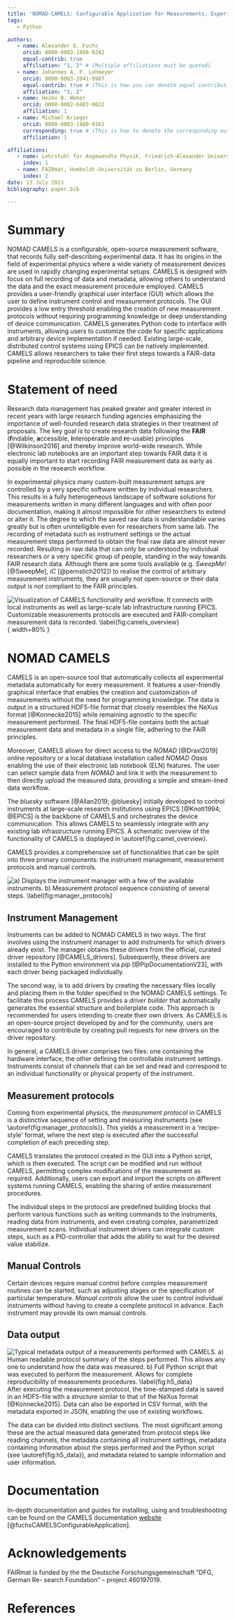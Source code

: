 ```yaml
---
title: 'NOMAD-CAMELS: Configurable Application for Measurements, Experiments and Laboratory Systems'
tags:
   - Python

authors:
   - name: Alexander D. Fuchs
     orcid: 0000-0003-1896-9242
     equal-contrib: true
     affiliation: "1, 2" # (Multiple affiliations must be quoted)
   - name: Johannes A. F. Lehmeyer
     orcid: 0000-0003-2041-9987
     equal-contrib: true # (This is how you can denote equal contributions between multiple authors)
     affiliation: "1, 2"
   - name: Heiko B. Weber
     orcid: 0000-0002-6403-9022
     affiliation: 1
   - name: Michael Krieger
     orcid: 0000-0003-1480-9161
     corresponding: true # (This is how to denote the corresponding author)
     affiliation: 1

affiliations:
   - name: Lehrstuhl für Angewandte Physik, Friedrich-Alexander Universität Erlangen-Nürnberg, Germany
     index: 1
   - name: FAIRmat, Humboldt-Universität zu Berlin, Germany
     index: 2
date: 13 July 2023
bibliography: paper.bib

---
```


# Summary

NOMAD CAMELS is a configurable, open-source measurement software, that records fully self-describing experimental data. It has its origins in the field of experimental physics where a wide variety of measurement devices are used in rapidly changing experimental setups. CAMELS is designed with focus on full recording of data and metadata, allowing others to understand the data and the exact measurement procedure employed. CAMELS provides a user-friendly graphical user interface (GUI) which allows the user to define instrument control and measurement protocols. The GUI provides a low entry threshold enabling the creation of new measurement protocols without requiring programming knowledge or deep understanding of device communication. CAMELS generates Python code to interface with instruments, allowing users to customize the code for specific applications and arbitrary device implementation if needed. Existing large-scale, distributed control systems using EPICS can be natively implemented. 
CAMELS allows researchers to take their first steps towards a FAIR-data pipeline and reproducible science.


# Statement of need
Research data management has peaked greater and greater interest in recent years with large research funding agencies emphasizing the importance of well-founded research data strategies in their treatment of proposals. The key goal is to create research data following the **FAIR** (**f**indable, **a**ccessible, **i**nteroperable and **r**e-usable) principles [@Wilkinson2016] and thereby improve world-wide research.
While electronic lab notebooks are an important step towards FAIR data it is equally important to start recording FAIR measurement data as early as possible in the research workflow. 

In experimental physics many custom-built measurement setups are controlled by a very specific software written by individual researchers. This results in a fully heterogeneous landscape of software solutions for measurements written in many different languages and with often poor documentation, making it almost impossible for other researchers to extend or alter it. The degree to which the saved raw data is understandable varies greatly but is often unintelligible even for researchers from same lab. The recording of metadata such as instrument settings or the actual measurement steps performed to obtain the final raw data are almost never recorded. Resulting in raw data that can only be understood by individual researchers or a very specific group of people, standing in the way towards FAIR research data. Although there are some tools available (e.g. _SweepMe!_ [@SweepMe], _iC_ [@pernstich2012]) to realise the control of arbitrary measurement instruments, they are usually not open-source or their data output is not compliant to the FAIR principles. 

![Visualization of CAMELS functionality and workflow. It connects with local instruments as well as large-scale lab infrastructure running EPICS. Customizable measurements protocols are executed and FAIR-compliant measurement data is recorded. \label{fig:camels_overview}](pictures/Bild_CAMELS.png){ width=80% }

# NOMAD CAMELS
CAMELS is an open-source tool that automatically collects all experimental metadata automatically for every measurement. It features a user-friendly graphical interface that enables the creation and customization of measurements without the need for programming knowledge. The data is output in a structured HDF5-file format that closely resembles the NeXus format [@Konnecke2015] while remaining agnostic to the specific measurement performed. The final HDF5-file contains both the actual measurement data and metadata in a single file, adhering to the FAIR principles. 

Moreover, CAMELS allows for direct access to the _NOMAD_ [@Draxl2019] online repository or a local database installation called _NOMAD Oasis_ enabling the use of their electronic lab notebook (ELN) features. The user can select sample data from _NOMAD_ and link it with the measurement to then directly upload the measured data, providing a simple and stream-lined data workflow.

The _bluesky_ software [@Allan2019; @bluesky] initially developed to control instruments at large-scale research institutions using EPICS [@Knott1994; @EPICS] is the backbone of CAMELS and orchestrates the device communication. This allows CAMELS to seamlessly integrate with any existing lab infrastructure running EPICS. A schematic overview of the functionality of CAMELS is displayed in \autoref{fig:camel_overview}.

CAMELS provides a comprehensive set of functionalities that can be split into three primary components: the instrument management, measurement protocols and manual controls. 

![**a)** Displays the instrument manager with a few of the available instruments. **b)** Measurement protocol sequence consisting of several steps. \label{fig:manager_protocols}](pictures/CAMELS_manager_protocol.png)

## Instrument Management
Instruments can be added to NOMAD CAMELS in two ways. The first involves using the instrument manager to add instruments for which drivers already exist. The manager obtains these drivers from the official, curated driver repository [@CAMELS_drivers]. Subsequently, these drivers are installed to the Python environment via _pip_ [@PipDocumentationV23], with each driver being packaged individually.

The second way, is to add drivers by creating the necessary files locally and placing them in the folder specified in the NOMAD CAMELS settings. To facilitate this process CAMELS provides a _driver builder_ that automatically generates the essential structure and boilerplate code. This approach is recommended for users intending to create their own drivers. As CAMELS is an open-source project developed by and for the community, users are encouraged to contribute by creating pull requests for new drivers on the driver repository.

In general, a CAMELS driver comprises two files: one containing the hardware interface, the other defining the controllable instrument settings. Instruments consist of _channels_ that can be set and read and correspond to an individual functionality or physical property of the instrument.


## Measurement protocols
Coming from experimental physics, the _measurement protocol_ in CAMELS is a distinctive sequence of setting and measuring instruments (see \autoref{fig:manager_protocols}). This yields a measurement in a 'recipe-style' format, where the next step is executed after the successful completion of each preceding step.  
  
CAMELS translates the protocol created in the GUI into a Python script, which is then executed. The script can be modified and run without CAMELS, permitting
complex modifications of the measurement as required. Additionally, users can export and import the scripts on different systems running CAMELS, enabling the sharing of entire measurement procedures.

The individual steps in the protocol are predefined building blocks that perform various functions such as writing commands to the instruments, reading data from instruments, and even creating complex, parametrized measurement scans. Individual instrument drivers can integrate custom steps, such as a PID-controller that adds the ability to wait for the desired value stabilize.

## Manual Controls
Certain devices require manual control before complex measurement routines can be started, such as adjusting stages or the specification of particular temperature. _Manual controls_ allow the user to control individual instruments without having to create a complete protocol in advance.
Each instrument may provide its own manual controls.

## Data output
![Typical metadata output of a measurements performed with CAMELS. **a)** Human readable protocol summary of the steps performed. This allows any one to understand how the data was measured. **b)** Full Python script that was executed to perform the measurement. Allows for complete reproducibility of measurements procedures. \label{fig:h5_data}](pictures/h5_data.png)
After executing the measurement protocol, the time-stamped data is saved in an HDF5-file with a structure similar to that of the NeXus format [@Konnecke2015]. Data can also be exported in CSV format, with the metadata exported in JSON, enabling the use of existing workflows.

The data can be divided into distinct sections. The most significant among these are the actual measured data generated from protocol steps like reading channels, the metadata containing all instrument settings, metadata containing information about the steps performed and the Python script (see \autoref{fig:h5_data}), and metadata related to sample information and user information.

# Documentation
In-depth documentation and guides for installing, using and troubleshooting can be found on the CAMELS documentation [website](https://fau-lap.github.io/NOMAD-CAMELS/) [@fuchsCAMELSConfigurableApplication].

# Acknowledgements

FAIRmat is funded by the the Deutsche Forschungsgemeinschaft ”DFG, German Re- search Foundation” – project 460197019.

# References